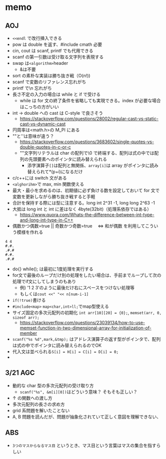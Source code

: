 # memo

## AOJ

- `<<endl` で改行挿入できる
- pow は double を返す、#include cmath 必要
- cin, cout は scanf, printf でも代用できる
- scanf の第一引数は受け取る文字列を表現する
- swap は`<algorithm>`header
  - &は不要
- sort の素朴な実装は勝ち抜き戦（O(n!))
- scanf で変数のリファレンス忘れがち
- printf で\n 忘れがち
- 長さ不定の入力の場合は while と if で受ける
  - while は for 文の終了条件を省略しても実現できる。index が必要な場合はこっちの方がいい
- int → double への cast は C-style で良さそう
  - <https://stackoverflow.com/questions/28002/regular-cast-vs-static-cast-vs-dynamic-cast>
- 円周率は<math.h>の M_PI にある
- ""と''は意味が違う？
  - <https://stackoverflow.com/questions/3683602/single-quotes-vs-double-quotes-in-c-or-c>
  - ""文字列リテラルは char の配列で\0 で終端する、配列は式の中では配列の先頭要素へのポインタに読み替えられる
    - 添字演算子`[]`は配列と無関係、`array[i]`は array がポインタに読み替えられて\*(p+i)になるだけ
- c/c++には switch 文がある
- `<alghorihm>`で max, min 関数使える
- 最大・最小を求めるのは、初期値に必ず負ける数を設定しておいて for 文で変数を更新しながら勝ち抜き戦すると手軽
- 合計を保持する際には型に注意する。long int 2^31 -1, long long 2^63 -1
- 大抵は long int と int に差はなく 4byte(32bit)（処理系依存ではある）
  - <https://www.quora.com/Whats-the-difference-between-int-type-and-long-int-type-in-C++>
- 偶数かつ偶数=true || 奇数かつ奇数=true 　<=> 和が偶数 を利用してこういう模様を作れる

```
4 4
#.#.
.#.#
#.#.
.#.#
```

- do{} while(); は最初に1度処理を実行する
- for文で最後のループだけ別の処理をしたい場合は、手前までループして次の処理でif文にしてしまうのもあり
  - 例) '1 2 3'のように最後だけ右にスペースをつけない処理等
  - もしくは`cout <<" "<< n[num-i-1]`
- `if(!true)`書ける
- `#include<map>` `map<char,int>ll;`でmap型使える
- サイズ固定の多次元配列の初期化 `int arr[10][20] = {0};`, `memset(arr, 0, sizeof arr);`
  - <https://stackoverflow.com/questions/23039134/how-to-use-memset-function-in-two-dimensional-array-for-initialization-of-member>
- `scanf("%s %d",mark,&tmp);` はアドレス演算子の返す型がポインタで、配列は式の中でポインタに読み替えられるのでOK
- 代入文は並べられる`S[i] = H[i] = C[i] = D[i] = 0;`
- 

## 3/21 AGC

- 動的な char 型の多次元配列の受け取り方
  - `scanf("%s", &m[i][0])`はどういう意味？ そもそも正しい？
- ↑ の関数への渡し方
- 多次元配列の長さの求め方
- grid 系問題を解いたことない
- A, B 問題を読んだが、問題が抽象化されていて正しく意図を理解できない、

## ABS

- `3つのマスからなるマス目` というとき、マス目という言葉はマスの集合を指すらしい
